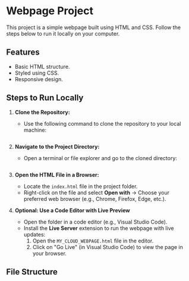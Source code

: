 # Webpage Project

This project is a simple webpage built using HTML and CSS. Follow the steps below to run it locally on your computer.

## Features

- Basic HTML structure.
- Styled using CSS.
- Responsive design.

## Steps to Run Locally

1. **Clone the Repository:**
   - Use the following command to clone the repository to your local machine:
     ```bash
     
     ```

2. **Navigate to the Project Directory:**
   - Open a terminal or file explorer and go to the cloned directory:
     ```bash
  
     ```

3. **Open the HTML File in a Browser:**
   - Locate the `index.html` file in the project folder.
   - Right-click on the file and select **Open with** → Choose your preferred web browser (e.g., Chrome, Firefox, Edge, etc.).

4. **Optional: Use a Code Editor with Live Preview**
   - Open the folder in a code editor (e.g., Visual Studio Code).
   - Install the **Live Server** extension to run the webpage with live updates:
     1. Open the `MY_CLOUD_WEBPAGE.html` file in the editor.
     2. Click on "Go Live" (in Visual Studio Code) to view the page in your browser.

## File Structure

